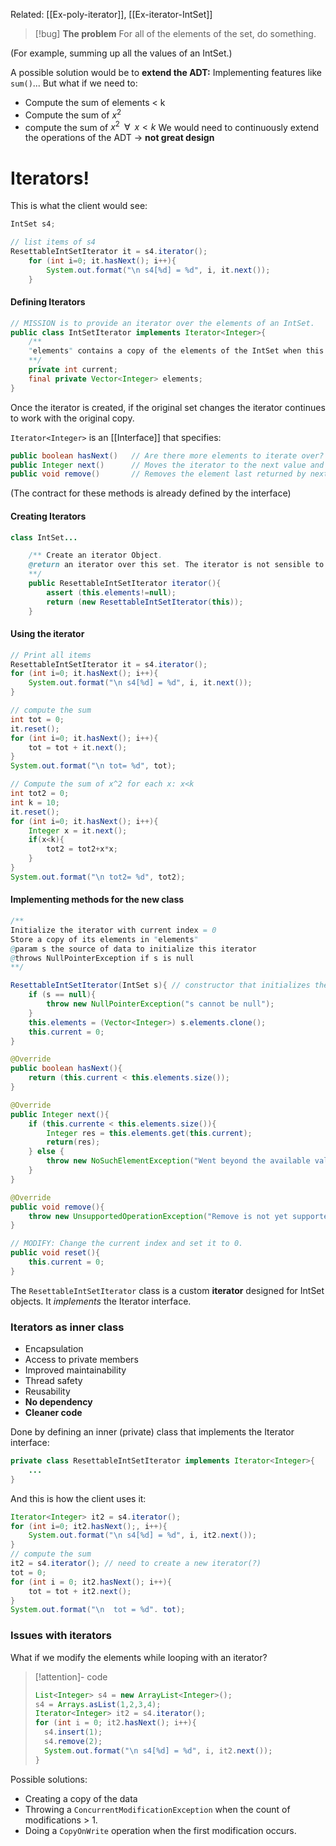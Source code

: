 Related: [[Ex-poly-iterator]], [[Ex-iterator-IntSet]]

> [!bug]  **The problem** 
 > For all of the elements of the set, do something. 

(For example, summing up all the values of an IntSet.)
 
 A possible solution would be to **extend the ADT:** 
 Implementing features like `sum()`... But what if we need to: 
 - Compute the sum of elements < k
 - Compute the sum of $x^{2}$ 
 - compute the sum of $x^{2} \;\; \forall \; \;x<k$ 
 We would need to continuously extend the operations of the ADT -> **not great design**

# Iterators!

This is what the client would see: 
```java
IntSet s4;

// list items of s4
ResettableIntSetIterator it = s4.iterator();
	for (int i=0; it.hasNext(); i++){
		System.out.format("\n s4[%d] = %d", i, it.next());
	}
```

#### Defining Iterators

```java
// MISSION is to provide an iterator over the elements of an IntSet. 
public class IntSetIterator implements Iterator<Integer>{
	/**
	"elements" contains a copy of the elements of the IntSet when this iterator is created. The data that have yet to be visited are elements[current, ...].
	**/
	private int current;
	final private Vector<Integer> elements;
}
```
Once the iterator is created, if the original set changes the iterator continues to work with the original copy. 

`Iterator<Integer>` is an [[Interface]] that specifies:
```java
public boolean hasNext()   // Are there more elements to iterate over?
public Integer next()      // Moves the iterator to the next value and returns its *value*  
public void remove()       // Removes the element last returned by next()
```
(The contract for these methods is already defined by the interface)

#### Creating Iterators

```java
class IntSet...

	/** Create an iterator Object. 
	@return an iterator over this set. The iterator is not sensible to mutations of this set. 
	**/
	public ResettableIntSetIterator iterator(){
		assert (this.elements!=null);
		return (new ResettableIntSetIterator(this));
	}
```

#### Using the iterator

```java
// Print all items
ResettableIntSetIterator it = s4.iterator();
for (int i=0; it.hasNext(); i++){
	System.out.format("\n s4[%d] = %d", i, it.next());
}

// compute the sum
int tot = 0;
it.reset();
for (int i=0; it.hasNext(); i++){
	tot = tot + it.next();
}
System.out.format("\n tot= %d", tot);

// Compute the sum of x^2 for each x: x<k
int tot2 = 0;
int k = 10;
it.reset();
for (int i=0; it.hasNext(); i++){
	Integer x = it.next();
	if(x<k){
		tot2 = tot2+x*x;
	}
}
System.out.format("\n tot2= %d", tot2);
```

#### Implementing methods for the new class

```java
/**
Initialize the iterator with current index = 0 
Store a copy of its elements in "elements"
@param s the source of data to initialize this iterator
@throws NullPointerException if s is null
**/

ResettableIntSetIterator(IntSet s){ // constructor that initializes the iterator. 
	if (s == null){
		throw new NullPointerException("s cannot be null");	
	}
	this.elements = (Vector<Integer>) s.elements.clone();
	this.current = 0;
}

@Override
public boolean hasNext(){
	return (this.current < this.elements.size());
}

@Override
public Integer next(){
	if (this.currente < this.elements.size()){
		Integer res = this.elements.get(this.current);
		return(res);
	} else {
		throw new NoSuchElementException("Went beyond the available values");
	}
}

@Override
public void remove(){
	throw new UnsupportedOperationException("Remove is not yet supported");
}

// MODIFY: Change the current index and set it to 0. 
public void reset(){
	this.current = 0; 
}
```

The `ResettableIntSetIterator`  class is a custom **iterator** designed for IntSet objects. It *implements* the Iterator interface. 

### Iterators as inner class
- Encapsulation
- Access to private members
- Improved maintainability
- Thread safety
- Reusability
- **No dependency**
- **Cleaner code**

Done by defining an inner (private) class that implements the Iterator interface:

```java
private class ResettableIntSetIterator implements Iterator<Integer>{
	...
}
```

And this is how the client uses it: 
```java
Iterator<Integer> it2 = s4.iterator();
for (int i=0; it2.hasNext();, i++){
	System.out.format("\n s4[%d] = %d", i, it2.next());
}
// compute the sum
it2 = s4.iterator(); // need to create a new iterator(?)
tot = 0;
for (int i = 0; it2.hasNext(); i++){
	tot = tot + it2.next();
}
System.out.format("\n  tot = %d". tot);
```

### Issues with iterators
What if we modify the elements while looping with an iterator? 

> [!attention]- code
> ```java
> List<Integer> s4 = new ArrayList<Integer>();
> s4 = Arrays.asList(1,2,3,4);
> Iterator<Integer> it2 = s4.iterator();
> for (int i = 0; it2.hasNext(); i++){
> 	s4.insert(1);
> 	s4.remove(2);
> 	System.out.format("\n s4[%d] = %d", i, it2.next());
> }
> ```

Possible solutions: 
- Creating a copy of the data
- Throwing a `ConcurrentModificationException` when the count of modifications > 1. 
- Doing a `CopyOnWrite` operation when the first modification occurs. 
